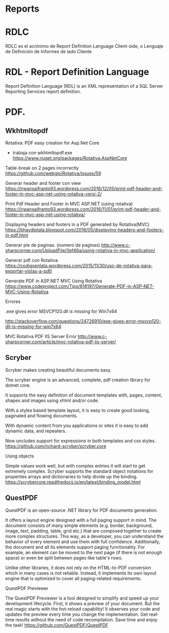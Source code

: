 #  Reports


# RDLC

RDLC es el acrónimo de Report Definition Language Client-side, o Lenguaje de Definición de Informes de lado Cliente

# RDL - Report Definition Language

Report Definition Language (RDL) is an XML representation of a SQL Server Reporting Services report definition. 


# PDF.


## Wkhtmltopdf

Rotativa: PDF easy creation for Asp.Net Core
- trabaja con wkhtmltopdf.exe
https://www.nuget.org/packages/Rotativa.AspNetCore



Table-break on 2 pages incorrectly
https://github.com/webgio/Rotativa/issues/59



Generar header and footer con view
https://irwansaifranto93.wordpress.com/2016/12/05/print-pdf-header-and-footer-in-mvc-asp-net-using-rotativa-versi-2/

Print Pdf Header and Footer in MVC ASP.NET (using rotativa)
https://irwansaifranto93.wordpress.com/2016/11/01/print-pdf-header-and-footer-in-mvc-asp-net-using-rotativa/


Displaying headers and footers in a PDF generated by Rotativa(MVC)
https://bhavdiptala.blogspot.com/2016/05/displaying-headers-and-footers-in-pdf.html


Generar  pie de paginas. (numero de paginas)
http://www.c-sharpcorner.com/UploadFile/0ef46a/using-rotativa-in-mvc-application/


Generar pdf con Rotativa.
https://codigoenlata.wordpress.com/2015/11/30/uso-de-rotativa-para-exportar-vistas-a-pdf/


Generate PDF in ASP.NET MVC Using Rotativa
https://www.codeproject.com/Tips/818197/Generate-PDF-in-ASP-NET-MVC-Using-Rotativa


Errores

.exe gives error MSVCP120.dll is missing for Win7x64

http://stackoverflow.com/questions/24726910/exe-gives-error-msvcp120-dll-is-missing-for-win7x64

MVC Rotativa PDF IIS Server Error
http://www.c-sharpcorner.com/article/mvc-rotativa-pdf-iis-server/



## Scryber
Scryber makes creating beautiful documents easy.

The scryber engine is an advanced, complete, pdf creation library for dotnet core.

It supports the easy definition of document templates with, pages, content, shapes and images using xhtml and/or code.

With a styles based template layout, it is easy to create good looking, paginated and flowing documents.

With dynamic content from you applications or sites it is easy to add dynamic data, and repeaters.

Now uncludes support for expressions in both templates and css styles.
https://github.com/richard-scryber/scryber.core

Using objects

Simple values work well, but with complex entries it will start to get extremely complex. Scryber supports the standard object notations for properties arrays and dictionaries to help divide up the binding.
https://scrybercore.readthedocs.io/en/latest/binding_model.html


## QuestPDF

QuestPDF is an open-source .NET library for PDF documents generation.

It offers a layout engine designed with a full paging support in mind. The document consists of many simple elements (e.g. border, background, image, text, padding, table, grid etc.) that are composed together to create more complex structures. This way, as a developer, you can understand the behavior of every element and use them with full confidence. Additionally, the document and all its elements support paging functionality. For example, an element can be moved to the next page (if there is not enough space) or even be split between pages like table's rows.

Unlike other libraries, it does not rely on the HTML-to-PDF conversion which in many cases is not reliable. Instead, it implements its own layout engine that is optimized to cover all paging-related requirements.

QuestPDF Previewer

The QuestPDF Previewer is a tool designed to simplify and speed up your development lifecycle. First, it shows a preview of your document. But the real magic starts with the hot-reload capability! It observes your code and updates the preview every time you change the implementation. Get real-time results without the need of code recompilation. Save time and enjoy the task!
https://github.com/QuestPDF/QuestPDF